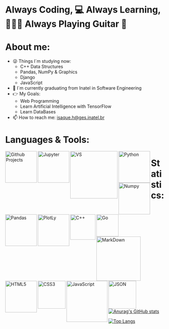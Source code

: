 # Always Coding, 💻 Always Learning, 👨🏼‍🎓 Always Playing Guitar 🎸

# About me:
- 😜 Things I´m studying now:
  - C++ Data Structures
  - Pandas, NumPy & Graphics
  - Django
  - JavaScript
- 🔭 I´m currently graduating from Inatel in Software Engineering
- 👉 My Goals:
  - Web Programming
  - Learn Artificial Intelligence with TensorFlow
  - Learn DataBases
- 📫 How to reach me: isaque.h@ges.inatel.br

# Languages & Tools:
<img align="left" alt="Github Projects" width="100px" src="https://img.shields.io/badge/GitHub-100000?style=for-the-badge&logo=github&logoColor=white">
<img align="left" alt="Jupyter" width="100px" src="https://img.shields.io/badge/Jupyter-F37626.svg?&style=for-the-badge&logo=Jupyter&logoColor=white">
<img align="left" alt="VS" width="150px" src="https://img.shields.io/badge/Visual_Studio-5C2D91?style=for-the-badge&logo=visual%20studio&logoColor=white">
<img align="left" alt="Python" width="100px" src="https://img.shields.io/badge/Python-3776AB?style=for-the-badge&logo=python&logoColor=white">
<img align="left" alt="Numpy" width="100px" src="https://img.shields.io/badge/Numpy-777BB4?style=for-the-badge&logo=numpy&logoColor=white">
<img align="left" alt="Pandas" width="100px" src="https://img.shields.io/badge/Pandas-2C2D72?style=for-the-badge&logo=pandas&logoColor=white">
<img align="left" alt="PlotLy" width="100px" src="https://img.shields.io/badge/Plotly-239120?style=for-the-badge&logo=plotly&logoColor=white">  
<img align="left" alt="C++" width="80px" src="https://img.shields.io/badge/C%2B%2B-00599C?style=for-the-badge&logo=c%2B%2B&logoColor=white">  
<img align="left" alt="Go" width="70px" src="https://img.shields.io/badge/Go-00ADD8?style=for-the-badge&logo=go&logoColor=white">  
<img align="left" alt="MarkDown" width="140px" src="https://img.shields.io/badge/Markdown-000000?style=for-the-badge&logo=markdown&logoColor=white">
<img align="left" alt="HTML5" width="100px" src="https://img.shields.io/badge/HTML5-E34F26?style=for-the-badge&logo=html5&logoColor=white">
<img align="left" alt="CSS3" width="88px" src="https://img.shields.io/badge/CSS3-1572B6?style=for-the-badge&logo=css3&logoColor=white">
<img align="left" alt="JavaScript" width="130px" src="https://img.shields.io/badge/JavaScript-F7DF1E?style=for-the-badge&logo=javascript&logoColor=black">
<img align="left" alt="JSON" width="88px" src="https://img.shields.io/badge/json-5E5C5C?style=for-the-badge&logo=json&logoColor=white">  


## 

##

##

# Statistics:

[![Anurag's GitHub stats](https://github-readme-stats.vercel.app/api?username=Isaquehg)](https://github.com/anuraghazra/github-readme-stats)

[![Top Langs](https://github-readme-stats.vercel.app/api/top-langs/?username=Isaquehg&layout=compact)](https://github.com/Isaquehg/github-readme-stats)
